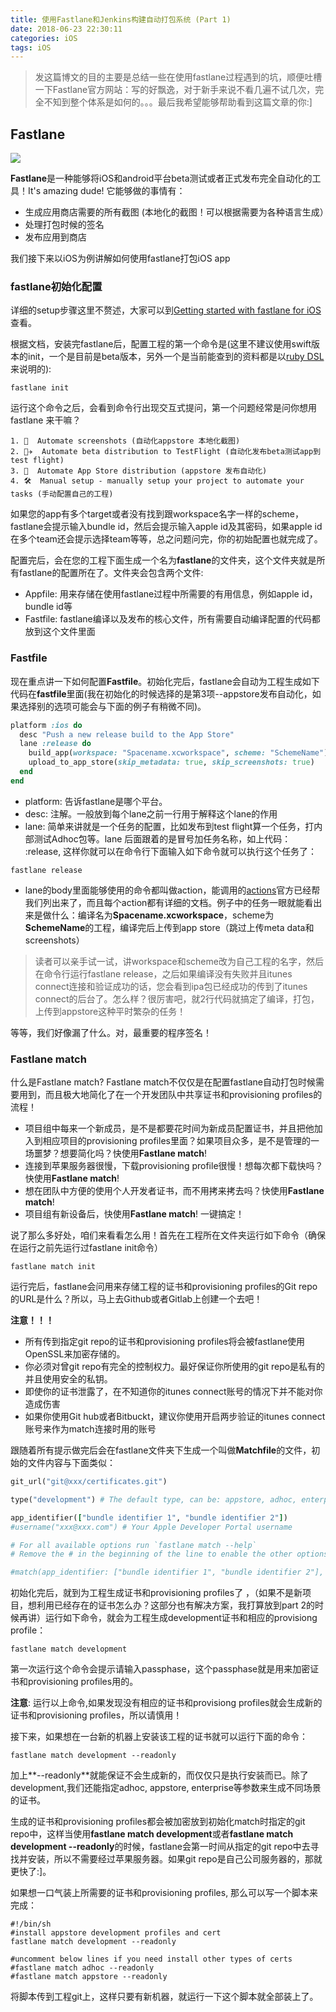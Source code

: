 ```yaml
---
title: 使用Fastlane和Jenkins构建自动打包系统 (Part 1)
date: 2018-06-23 22:30:11
categories: iOS
tags: iOS
---
```


> 发这篇博文的目的主要是总结一些在使用fastlane过程遇到的坑，顺便吐槽一下Fastlane官方网站：写的好飘逸，对于新手来说不看几遍不试几次，完全不知到整个体系是如何的。。。最后我希望能够帮助看到这篇文章的你:]

## Fastlane

![](https://docs.fastlane.tools/img/fastlane_text.png)

**Fastlane**是一种能够将iOS和android平台beta测试或者正式发布完全自动化的工具！It's amazing dude! 它能够做的事情有：

- 生成应用商店需要的所有截图 (本地化的截图！可以根据需要为各种语言生成）
- 处理打包时候的签名
- 发布应用到商店

我们接下来以iOS为例讲解如何使用fastlane打包iOS app

### fastlane初始化配置

详细的setup步骤这里不赘述，大家可以到[Getting started with fastlane for iOS](https://docs.fastlane.tools/getting-started/ios/setup/)查看。

根据文档，安装完fastlane后，配置工程的第一个命令是(这里不建议使用swift版本的init，一个是目前是beta版本，另外一个是当前能查到的资料都是以[ruby DSL](https://www.martinfowler.com/articles/rake.html)来说明的):

```termianl
fastlane init
```

运行这个命令之后，会看到命令行出现交互式提问，第一个问题经常是问你想用fastlane 来干嘛？

```terminal
1. 📸  Automate screenshots (自动化appstore 本地化截图)
2. 👩‍✈️  Automate beta distribution to TestFlight (自动化发布beta测试app到test flight)
3. 🚀  Automate App Store distribution (appstore 发布自动化)
4. 🛠  Manual setup - manually setup your project to automate your tasks (手动配置自己的工程)
```

如果您的app有多个target或者没有找到跟workspace名字一样的scheme，fastlane会提示输入bundle id，然后会提示输入apple id及其密码，如果apple id在多个team还会提示选择team等等，总之问题问完，你的初始配置也就完成了。

配置完后，会在您的工程下面生成一个名为**fastlane**的文件夹，这个文件夹就是所有fastlane的配置所在了。文件夹会包含两个文件:

- Appfile: 用来存储在使用fastlane过程中所需要的有用信息，例如apple id，bundle id等
- Fastfile: fastlane编译以及发布的核心文件，所有需要自动编译配置的代码都放到这个文件里面

### Fastfile

现在重点讲一下如何配置**Fastfile**。初始化完后，fastlane会自动为工程生成如下代码在**fastfile**里面(我在初始化的时候选择的是第3项--appstore发布自动化，如果选择别的选项可能会与下面的例子有稍微不同)。

```ruby
platform :ios do
  desc "Push a new release build to the App Store"
  lane :release do
    build_app(workspace: "Spacename.xcworkspace", scheme: "SchemeName")
    upload_to_app_store(skip_metadata: true, skip_screenshots: true)
  end
end
```

- platform: 告诉fastlane是哪个平台。
- desc: 注解。一般放到每个lane之前一行用于解释这个lane的作用
- lane: 简单来讲就是一个任务的配置，比如发布到test flight算一个任务，打内部测试Adhoc包等。lane 后面跟着的是冒号加任务名称，如上代码： :release, 这样你就可以在命令行下面输入如下命令就可以执行这个任务了：

```terminal
fastlane release
```
- lane的body里面能够使用的命令都叫做action，能调用的[actions](https://docs.fastlane.tools/actions)官方已经帮我们列出来了，而且每个action都有详细的文档。例子中的任务一眼就能看出来是做什么：编译名为**Spacename.xcworkspace**，scheme为**SchemeName**的工程，编译完后上传到app store（跳过上传meta data和screenshots）

> 读者可以亲手试一试，讲workspace和scheme改为自己工程的名字，然后在命令行运行fastlane release，之后如果编译没有失败并且itunes connect连接和验证成功的话，您会看到ipa包已经成功的传到了itunes connect的后台了。怎么样？很厉害吧，就2行代码就搞定了编译，打包，上传到appstore这种平时繁杂的任务！

等等，我们好像漏了什么。对，最重要的程序签名！

### Fastlane match

什么是Fastlane match? Fastlane match不仅仅是在配置fastlane自动打包时候需要用到，而且极大地简化了在一个开发团队中共享证书和provisioning profiles的流程！

- 项目组中每来一个新成员，是不是都要花时间为新成员配置证书，并且把他加入到相应项目的provisioning profiles里面？如果项目众多，是不是管理的一场噩梦？想要简化吗？快使用**Fastlane match**!
- 连接到苹果服务器很慢，下载provisioning profile很慢！想每次都下载快吗？快使用**Fastlane match**!
- 想在团队中方便的使用个人开发者证书，而不用拷来拷去吗？快使用**Fastlane match**!
- 项目组有新设备后，快使用**Fastlane match**! 一键搞定！

说了那么多好处，咱们来看看怎么用！首先在工程所在文件夹运行如下命令（确保在运行之前先运行过fastlane init命令）

```terminal
fastlane match init
```

运行完后，fastlane会问用来存储工程的证书和provisioning profiles的Git repo的URL是什么？所以，马上去Github或者Gitlab上创建一个去吧！

**注意！！！**

- 所有传到指定git repo的证书和provisioning profiles将会被fastlane使用OpenSSL来加密存储的。
- 你必须对曾git repo有完全的控制权力。最好保证你所使用的git repo是私有的并且使用安全的私钥。
- 即使你的证书泄露了，在不知道你的itunes connect账号的情况下并不能对你造成伤害
- 如果你使用Git hub或者Bitbuckt，建议你使用开启两步验证的itunes connect账号来作为match连接时用的账号

跟随着所有提示做完后会在fastlane文件夹下生成一个叫做**Matchfile**的文件，初始的文件内容与下面类似：

```ruby
git_url("git@xxx/certificates.git")

type("development") # The default type, can be: appstore, adhoc, enterprise or development

app_identifier(["bundle identifier 1", "bundle identifier 2"])
#username("xxx@xxx.com") # Your Apple Developer Portal username

# For all available options run `fastlane match --help`
# Remove the # in the beginning of the line to enable the other options

#match(app_identifier: ["bundle identifier 1", "bundle identifier 2"], type: "adhoc")
```

初始化完后，就到为工程生成证书和provisioning profiles了 ，（如果不是新项目，想利用已经存在的证书怎么办？这部分也有解决方案，我打算放到part 2的时候再讲）运行如下命令，就会为工程生成development证书和相应的provisiong profile：

```terminal
fastlane match development
```

第一次运行这个命令会提示请输入passphase，这个passphase就是用来加密证书和provisioning profiles用的。

**注意**: 运行以上命令,如果发现没有相应的证书和provisiong profiles就会生成新的证书和provisioning profiles，所以请慎用！

接下来，如果想在一台新的机器上安装该工程的证书就可以运行下面的命令：

```terminal
fastlane match development --readonly
```

加上**--readonly**就能保证不会生成新的，而仅仅只是执行安装而已。除了development,我们还能指定adhoc, appstore, enterprise等参数来生成不同场景的证书。

生成的证书和provisioning profiles都会被加密放到初始化match时指定的git repo中，这样当使用**fastlane match development**或者**fastlane match development --readonly**的时候，fastlane会第一时间从指定的git repo中去寻找并安装，所以不需要经过苹果服务器。如果git repo是自己公司服务器的，那就更快了:]。

如果想一口气装上所需要的证书和provisioning profiles, 那么可以写一个脚本来完成：

```shell
#!/bin/sh
#install appstore development profiles and cert
fastlane match development --readonly

#uncomment below lines if you need install other types of certs
#fastlane match adhoc --readonly
#fastlane match appstore --readonly
```

将脚本传到工程git上，这样只要有新机器，就运行一下这个脚本就全部装上了。